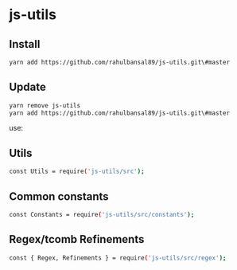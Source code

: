 # js-utils

## Install
```bash
yarn add https://github.com/rahulbansal89/js-utils.git\#master
```

## Update
```bash
yarn remove js-utils
yarn add https://github.com/rahulbansal89/js-utils.git\#master
```

use:

## Utils

```bash
const Utils = require('js-utils/src');
```

## Common constants

```bash
const Constants = require('js-utils/src/constants');
```

## Regex/tcomb Refinements

```bash
const { Regex, Refinements } = require('js-utils/src/regex');
```
